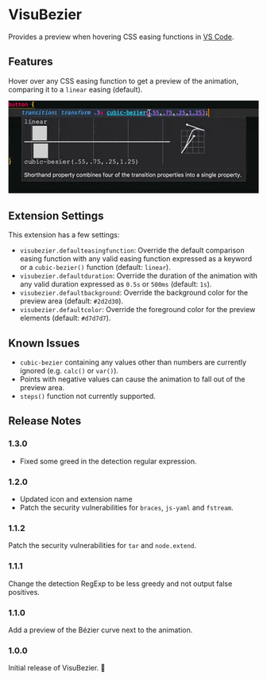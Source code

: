 # VisuBezier

Provides a preview when hovering CSS easing functions in [VS Code](https://github.com/Microsoft/vscode).

## Features

Hover over any CSS easing function to get a preview of the animation, comparing it to a `linear` easing (default).

![Hover to preview](https://raw.githubusercontent.com/chriskirknielsen/visubezier/master/preview.gif)

## Extension Settings

This extension has a few settings:

* `visubezier.defaulteasingfunction`: Override the default comparison easing function with any valid easing function expressed as a keyword or a `cubic-bezier()` function (default: `linear`).
* `visubezier.defaultduration`: Override the duration of the animation with any valid duration expressed as `0.5s` or `500ms` (default: `1s`).
* `visubezier.defaultbackground`: Override the background color for the preview area (default: `#2d2d30`).
* `visubezier.defaultcolor`: Override the foreground color for the preview elements (default: `#d7d7d7`).

## Known Issues

* `cubic-bezier` containing any values other than numbers are currently ignored (e.g. `calc()` or `var()`).
* Points with negative values can cause the animation to fall out of the preview area.
* `steps()` function not currently supported.

## Release Notes

### 1.3.0
- Fixed some greed in the detection regular expression.

### 1.2.0
- Updated icon and extension name
- Patch the security vulnerabilities for `braces`, `js-yaml` and `fstream`.

### 1.1.2

Patch the security vulnerabilities for `tar` and `node.extend`.

### 1.1.1

Change the detection RegExp to be less greedy and not output false positives.

### 1.1.0

Add a preview of the Bézier curve next to the animation.

### 1.0.0

Initial release of VisuBezier. 🤘